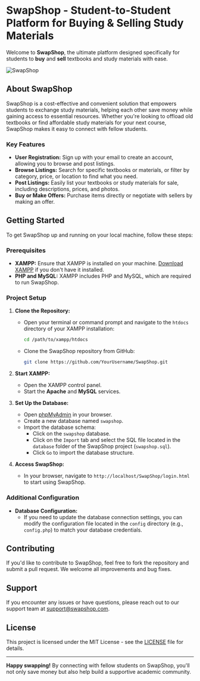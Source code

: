 
# SwapShop - Student-to-Student Platform for Buying & Selling Study Materials

Welcome to **SwapShop**, the ultimate platform designed specifically for students to **buy** and **sell** textbooks and study materials with ease.

![SwapShop](https://github.com/user-attachments/assets/ddd78728-136b-462f-8b48-5f6cbf71fac8)

## About SwapShop

SwapShop is a cost-effective and convenient solution that empowers students to exchange study materials, helping each other save money while gaining access to essential resources. Whether you're looking to offload old textbooks or find affordable study materials for your next course, SwapShop makes it easy to connect with fellow students.

### Key Features

- **User Registration:** Sign up with your email to create an account, allowing you to browse and post listings.
- **Browse Listings:** Search for specific textbooks or materials, or filter by category, price, or location to find what you need.
- **Post Listings:** Easily list your textbooks or study materials for sale, including descriptions, prices, and photos.
- **Buy or Make Offers:** Purchase items directly or negotiate with sellers by making an offer.

## Getting Started

To get SwapShop up and running on your local machine, follow these steps:

### Prerequisites

- **XAMPP:** Ensure that XAMPP is installed on your machine. [Download XAMPP](https://www.apachefriends.org/index.html) if you don't have it installed.
- **PHP and MySQL:** XAMPP includes PHP and MySQL, which are required to run SwapShop.

### Project Setup

1. **Clone the Repository:**
   - Open your terminal or command prompt and navigate to the `htdocs` directory of your XAMPP installation:
     ```bash
     cd /path/to/xampp/htdocs
     ```
   - Clone the SwapShop repository from GitHub:
     ```bash
     git clone https://github.com/YourUsername/SwapShop.git
     ```

2. **Start XAMPP:**
   - Open the XAMPP control panel.
   - Start the **Apache** and **MySQL** services.

3. **Set Up the Database:**
   - Open [phpMyAdmin](http://localhost/phpmyadmin) in your browser.
   - Create a new database named `swapshop`.
   - Import the database schema:
     - Click on the `swapshop` database.
     - Click on the `Import` tab and select the SQL file located in the `database` folder of the SwapShop project (`swapshop.sql`).
     - Click `Go` to import the database structure.

4. **Access SwapShop:**
   - In your browser, navigate to `http://localhost/SwapShop/login.html` to start using SwapShop.

### Additional Configuration

- **Database Configuration:**
  - If you need to update the database connection settings, you can modify the configuration file located in the `config` directory (e.g., `config.php`) to match your database credentials.

## Contributing

If you'd like to contribute to SwapShop, feel free to fork the repository and submit a pull request. We welcome all improvements and bug fixes.

## Support

If you encounter any issues or have questions, please reach out to our support team at [support@swapshop.com](mailto:ganeshmohane5@gmail.com).

## License

This project is licensed under the MIT License - see the [LICENSE](LICENSE) file for details.

---

**Happy swapping!** By connecting with fellow students on SwapShop, you'll not only save money but also help build a supportive academic community.